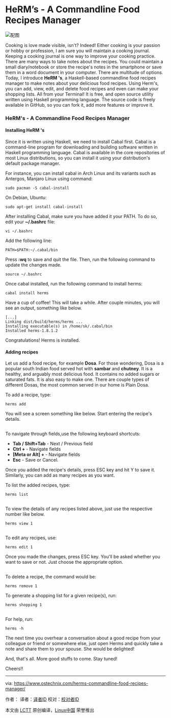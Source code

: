HeRM’s - A Commandline Food Recipes Manager
======
![配图](https://www.ostechnix.com/wp-content/uploads/2017/12/herms-720x340.jpg)

Cooking is love made visible, isn't? Indeed! Either cooking is your passion or hobby or profession, I am sure you will maintain a cooking journal. Keeping a cooking journal is one way to improve your cooking practice. There are many ways to take notes about the recipes. You could maintain a small diary/notebook or store the recipe's notes in the smartphone or save them in a word document in your computer. There are multitude of options. Today, I introduce **HeRM 's**, a Haskell-based commandline food recipes manager to make notes about your delicious food recipes. Using Herm's, you can add, view, edit, and delete food recipes and even can make your shopping lists. All from your Terminal! It is free, and open source utility written using Haskell programming language. The source code is freely available in GitHub, so you can fork it, add more features or improve it.

### HeRM's - A Commandline Food Recipes Manager

#### **Installing HeRM 's**

Since it is written using Haskell, we need to install Cabal first. Cabal is a command-line program for downloading and building software written in Haskell programming language. Cabal is available in the core repositories of most Linux distributions, so you can install it using your distribution's default package manager.

For instance, you can install cabal in Arch Linux and its variants such as Antergos, Manjaro Linux using command:
```
sudo pacman -S cabal-install
```

On Debian, Ubuntu:
```
sudo apt-get install cabal-install
```

After installing Cabal, make sure you have added it your PATH. To do so, edit your **~/.bashrc** file:
```
vi ~/.bashrc
```

Add the following line:
```
PATH=$PATH:~/.cabal/bin
```

Press **:wq** to save and quit the file. Then, run the following command to update the changes made.
```
source ~/.bashrc
```

Once cabal installed, run the following command to install herms:
```
cabal install herms
```

Have a cup of coffee! This will take a while. After couple minutes, you will see an output, something like below.
```
[...]
Linking dist/build/herms/herms ...
Installing executable(s) in /home/sk/.cabal/bin
Installed herms-1.8.1.2
```

Congratulations! Herms is installed.

#### **Adding recipes**

Let us add a food recipe, for example **Dosa**. For those wondering, Dosa is a popular south Indian food served hot with **sambar** and **chutney**. It is a healthy, and arguably most delicious food. It contains no added sugars or saturated fats. It is also easy to make one. There are couple types of different Dosas, the most common served in our home is Plain Dosa.

To add a recipe, type:
```
herms add
```

You will see a screen something like below. Start entering the recipe's details.

[![][1]][2]

To navigate through fields,use the following keyboard shortcuts:

  * **Tab / Shift+Tab** - Next / Previous field
  * **Ctrl + <Arrow keys>** - Navigate fields
  * **[Meta or Alt] + <h-j-k-l>** - Navigate fields
  * **Esc** - Save or Cancel.



Once you added the recipe's details, press ESC key and hit Y to save it. Similarly, you can add as many recipes as you want.

To list the added recipes, type:
```
herms list
```

[![][1]][3]

To view the details of any recipes listed above, just use the respective number like below.
```
herms view 1
```

[![][1]][4]

To edit any recipes, use:
```
herms edit 1
```

Once you made the changes, press ESC key. You'll be asked whether you want to save or not. Just choose the appropriate option.

[![][1]][5]

To delete a recipe, the command would be:
```
herms remove 1
```

To generate a shopping list for a given recipe(s), run:
```
herms shopping 1
```

[![][1]][6]

For help, run:
```
herms -h
```

The next time you overhear a conversation about a good recipe from your colleague or friend or somewhere else, just open Herms and quickly take a note and share them to your spouse. She would be delighted!

And, that's all. More good stuffs to come. Stay tuned!

Cheers!!



--------------------------------------------------------------------------------

via: https://www.ostechnix.com/herms-commandline-food-recipes-manager/

作者：[][a]
译者：[译者ID](https://github.com/译者ID)
校对：[校对者ID](https://github.com/校对者ID)

本文由 [LCTT](https://github.com/LCTT/TranslateProject) 原创编译，[Linux中国](https://linux.cn/) 荣誉推出

[a]:https://www.ostechnix.com
[1]:data:image/gif;base64,R0lGODlhAQABAIAAAAAAAP///yH5BAEAAAAALAAAAAABAAEAAAIBRAA7
[2]:http://www.ostechnix.com/wp-content/uploads/2017/12/Make-Dosa-1.png ()
[3]:http://www.ostechnix.com/wp-content/uploads/2017/12/herms-1-1.png ()
[4]:http://www.ostechnix.com/wp-content/uploads/2017/12/herms-2.png ()
[5]:http://www.ostechnix.com/wp-content/uploads/2017/12/herms-3.png ()
[6]:http://www.ostechnix.com/wp-content/uploads/2017/12/herms-4.png ()
